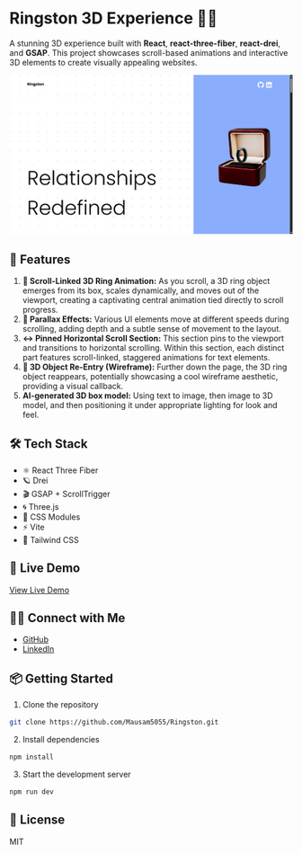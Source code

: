 # Ringston 3D Experience 💍✨

A stunning 3D experience built with **React**, **react-three-fiber**, **react-drei**, and **GSAP**. This project showcases scroll-based animations and interactive 3D elements to create visually appealing websites.

![Project Preview](public/images/preview1.png)

## 🌟 Features

1. **💍 Scroll-Linked 3D Ring Animation:** As you scroll, a 3D ring object emerges from its box, scales dynamically, and moves out of the viewport, creating a captivating central animation tied directly to scroll progress. 
2. **💫 Parallax Effects:** Various UI elements move at different speeds during scrolling, adding depth and a subtle sense of movement to the layout. 
3. **↔️ Pinned Horizontal Scroll Section:** This section pins to the viewport and transitions to horizontal scrolling. Within this section, each distinct part features scroll-linked, staggered animations for text elements. 
4. **🧊 3D Object Re-Entry (Wireframe):** Further down the page, the 3D ring object reappears, potentially showcasing a cool wireframe aesthetic, providing a visual callback.
5. **AI-generated 3D box model:** Using text to image, then image to 3D model, and then positioning it under appropriate lighting for look and feel.

## 🛠️ Tech Stack

- ⚛️ React Three Fiber
- 🪐 Drei
- 🎬 GSAP + ScrollTrigger
- 🌀 Three.js
- 🎨 CSS Modules
- ⚡ Vite
- 🎨 Tailwind CSS

## 🚀 Live Demo

[View Live Demo](https://ringston.vercel.app)

## 👨‍💻 Connect with Me

- [GitHub](https://github.com/Mausam5055)
- [LinkedIn](https://www.linkedin.com/in/mausam-kar-6388861a7/)

## 📦 Getting Started

1. Clone the repository
```bash
git clone https://github.com/Mausam5055/Ringston.git
```

2. Install dependencies
```bash
npm install
```

3. Start the development server
```bash
npm run dev
```

## 📝 License

MIT
